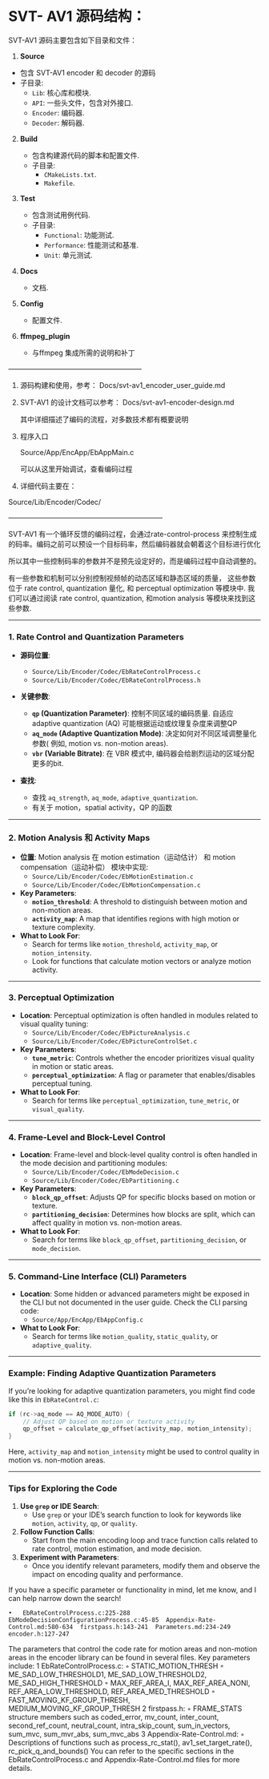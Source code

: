 SVT- AV1 源码结构：
==============================

SVT-AV1 源码主要包含如下目录和文件： 

1.  **Source**
   - 包含 SVT-AV1 encoder 和 decoder 的源码
   - 子目录:
     - `Lib`:  核心库和模块.
     - `API`: 一些头文件，包含对外接口.
     - `Encoder`:  编码器.
     - `Decoder`:  解码器.

2. **Build**
   - 包含构建源代码的脚本和配置文件.
   - 子目录:
     - `CMakeLists.txt`.
     - `Makefile`.

3. **Test**
   - 包含测试用例代码.
   - 子目录:
     - `Functional`: 功能测试.
     - `Performance`: 性能测试和基准.
     - `Unit`: 单元测试.

4. **Docs**
   - 文档.

5. **Config**
   - 配置文件.

6. **ffmpeg_plugin**
   - 与ffmpeg 集成所需的说明和补丁


———————————————————

1. 源码构建和使用，参考：
     Docs/svt-av1_encoder_user_guide.md

2. SVT-AV1 的设计文档可以参考：
     Docs/svt-av1-encoder-design.md

     其中详细描述了编码的流程，对多数技术都有概要说明

3. 程序入口

    Source/App/EncApp/EbAppMain.c

    可以从这里开始调试，查看编码过程

4.  详细代码主要在：

   Source/Lib/Encoder/Codec/ 

——————————————————————

SVT-AV1 有一个循环反馈的编码过程，会通过rate-control-process 来控制生成的码率。编码之前可以预设一个目标码率，然后编码器就会朝着这个目标进行优化

所以其中一些控制码率的参数并不是预先设定好的，而是编码过程中自动调整的。

有一些参数和机制可以分别控制视频帧的动态区域和静态区域的质量， 这些参数位于 rate control, quantization 量化,  和 perceptual optimization 等模块中.  我们可以通过阅读 rate control, quantization, 和motion analysis 等模块来找到这些参数.

---

### 1. **Rate Control and Quantization Parameters**
   - **源码位置**:
     - `Source/Lib/Encoder/Codec/EbRateControlProcess.c`
     - `Source/Lib/Encoder/Codec/EbRateControlProcess.h`

   - **关键参数**:
     - **`qp` (Quantization Parameter)**: 控制不同区域的编码质量.  自适应 adaptive quantization (AQ)  可能根据运动或纹理复杂度来调整QP
     - **`aq_mode` (Adaptive Quantization Mode)**: 决定如何对不同区域调整量化参数( 例如, motion vs. non-motion areas).
     - **`vbr` (Variable Bitrate)**:  在 VBR 模式中, 编码器会给剧烈运动的区域分配更多的bit.
   
   - **查找**:
     - 查找 `aq_strength`, `aq_mode`,  `adaptive_quantization`.
     - 有关于 motion，spatial activity，QP 的函数

---

### 2. **Motion Analysis 和 Activity Maps**
   - **位置**: Motion analysis 在 motion estimation（运动估计） 和 motion compensation（运动补偿） 模块中实现:
     - `Source/Lib/Encoder/Codec/EbMotionEstimation.c`
     - `Source/Lib/Encoder/Codec/EbMotionCompensation.c`
   - **Key Parameters**:
     - **`motion_threshold`**: A threshold to distinguish between motion and non-motion areas.
     - **`activity_map`**: A map that identifies regions with high motion or texture complexity.
   - **What to Look For**:
     - Search for terms like `motion_threshold`, `activity_map`, or `motion_intensity`.
     - Look for functions that calculate motion vectors or analyze motion activity.

---

### 3. **Perceptual Optimization**
   - **Location**: Perceptual optimization is often handled in modules related to visual quality tuning:
     - `Source/Lib/Encoder/Codec/EbPictureAnalysis.c`
     - `Source/Lib/Encoder/Codec/EbPictureControlSet.c`
   - **Key Parameters**:
     - **`tune_metric`**: Controls whether the encoder prioritizes visual quality in motion or static areas.
     - **`perceptual_optimization`**: A flag or parameter that enables/disables perceptual tuning.
   - **What to Look For**:
     - Search for terms like `perceptual_optimization`, `tune_metric`, or `visual_quality`.

---

### 4. **Frame-Level and Block-Level Control**
   - **Location**: Frame-level and block-level quality control is often handled in the mode decision and partitioning modules:
     - `Source/Lib/Encoder/Codec/EbModeDecision.c`
     - `Source/Lib/Encoder/Codec/EbPartitioning.c`
   - **Key Parameters**:
     - **`block_qp_offset`**: Adjusts QP for specific blocks based on motion or texture.
     - **`partitioning_decision`**: Determines how blocks are split, which can affect quality in motion vs. non-motion areas.
   - **What to Look For**:
     - Search for terms like `block_qp_offset`, `partitioning_decision`, or `mode_decision`.

---

### 5. **Command-Line Interface (CLI) Parameters**
   - **Location**: Some hidden or advanced parameters might be exposed in the CLI but not documented in the user guide. Check the CLI parsing code:
     - `Source/App/EncApp/EbAppConfig.c`
   - **What to Look For**:
     - Search for terms like `motion_quality`, `static_quality`, or `adaptive_quality`.

---

### Example: Finding Adaptive Quantization Parameters
If you’re looking for adaptive quantization parameters, you might find code like this in `EbRateControl.c`:
```c
if (rc->aq_mode == AQ_MODE_AUTO) {
    // Adjust QP based on motion or texture activity
    qp_offset = calculate_qp_offset(activity_map, motion_intensity);
}
```
Here, `activity_map` and `motion_intensity` might be used to control quality in motion vs. non-motion areas.

---

### Tips for Exploring the Code
1. **Use `grep` or IDE Search**:
   - Use `grep` or your IDE’s search function to look for keywords like `motion`, `activity`, `qp`, or `quality`.
2. **Follow Function Calls**:
   - Start from the main encoding loop and trace function calls related to rate control, motion estimation, and mode decision.
3. **Experiment with Parameters**:
   - Once you identify relevant parameters, modify them and observe the impact on encoding quality and performance.

If you have a specific parameter or functionality in mind, let me know, and I can help narrow down the search!

	•	EbRateControlProcess.c:225-288  EbModeDecisionConfigurationProcess.c:45-85  Appendix-Rate-Control.md:580-634  firstpass.h:143-241  Parameters.md:234-249  encoder.h:127-247

The parameters that control the code rate for motion areas and non-motion areas in the encoder library can be found in several files. Key parameters include:
	1	EbRateControlProcess.c:
	◦	STATIC_MOTION_THRESH
	◦	ME_SAD_LOW_THRESHOLD1, ME_SAD_LOW_THRESHOLD2, ME_SAD_HIGH_THRESHOLD
	◦	MAX_REF_AREA_I, MAX_REF_AREA_NONI, REF_AREA_LOW_THRESHOLD, REF_AREA_MED_THRESHOLD
	◦	FAST_MOVING_KF_GROUP_THRESH, MEDIUM_MOVING_KF_GROUP_THRESH
	2	firstpass.h:
	◦	FRAME_STATS structure members such as coded_error, mv_count, inter_count, second_ref_count, neutral_count, intra_skip_count, sum_in_vectors, sum_mvc, sum_mvr_abs, sum_mvc_abs
	3	Appendix-Rate-Control.md:
	◦	Descriptions of functions such as process_rc_stat(), av1_set_target_rate(), rc_pick_q_and_bounds()
You can refer to the specific sections in the EbRateControlProcess.c and Appendix-Rate-Control.md files for more details.
